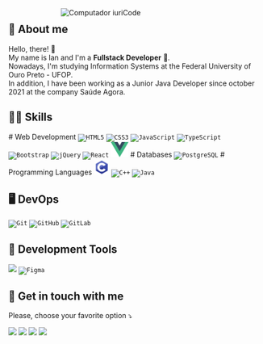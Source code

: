 <img src="https://raw.githubusercontent.com/MicaelliMedeiros/micaellimedeiros/master/image/computer-illustration.png" min-width="400px" max-width="400px" width="400px" align="right" alt="Computador iuriCode">

## 🥷 About me
<p align="left"> 
  Hello, there! 👋<br>My name is Ian and I'm a <strong>Fullstack Developer</strong> 🚀.<br>
  Nowadays, I'm studying Information Systems at the Federal University of Ouro Preto - UFOP.<br>
  In addition, I have been working as a Junior Java Developer since october 2021 at the company Saúde Agora.
</p>

## 👨‍💻 Skills
<p align="left">
  # Web Development
    <code><img src="https://logodownload.org/wp-content/uploads/2016/10/html5-logo-9.png" alt="HTML5" height="30px" /></code>
    <code><img src="https://logospng.org/download/css-3/logo-css-3-2048.png" alt="CSS3" height="30px" /></code>
    <code><img src="https://upload.wikimedia.org/wikipedia/commons/thumb/9/99/Unofficial_JavaScript_logo_2.svg/2048px-Unofficial_JavaScript_logo_2.svg.png" alt="JavaScript" height="30px" /></code>
    <code><img src="https://upload.wikimedia.org/wikipedia/commons/thumb/4/4c/Typescript_logo_2020.svg/1200px-Typescript_logo_2020.svg.png" alt="TypeScript" height="30px" /></code>
    <code><img src="https://cdn.iconscout.com/icon/free/png-256/bootstrap-226077.png" alt="Bootstrap" height="30px" /></code>
    <code><img src="https://www.iconninja.com/files/808/270/552/jquery-javascript-icon.svg" alt="jQuery" height="30px" /></code>
    <code><img src="https://cdn.iconscout.com/icon/free/png-256/react-1-282599.png" alt="React" height="30px" /></code>
    <code><img src="https://github.com/ianlgk/ianlgk/blob/main/assets/vuejs.png" alt="VueJS" height="30px" /></code>
  # Databases
    <code><img src="https://upload.wikimedia.org/wikipedia/commons/thumb/2/29/Postgresql_elephant.svg/1200px-Postgresql_elephant.svg.png" alt="PostgreSQL" height="30px" /></code>
  # Programming Languages
    <code><img src="https://github.com/ianlgk/ianlgk/blob/main/assets/C.png" alt="C" height="30px" /></code>
    <code><img src="https://upload.wikimedia.org/wikipedia/commons/thumb/1/18/ISO_C%2B%2B_Logo.svg/306px-ISO_C%2B%2B_Logo.svg.png" alt="C++" height="28px" /></code>
    <code><img src="https://cdn-icons-png.flaticon.com/512/226/226777.png" alt="Java" height="30px" /></code>
</p>

## 🖥️ DevOps
<p align="left">
    <code><img src="https://git-scm.com/images/logos/downloads/Git-Icon-1788C.png" alt="Git" width="30px" /></code>
    <code><img src="https://cdn-icons-png.flaticon.com/512/25/25231.png" alt="GitHub" width="30px" /></code>
    <code><img src="https://cdn.iconscout.com/icon/free/png-256/gitlab-3628793-3030155.png" alt="GitLab" width="30px" /></code>
</p>

## 💼 Development Tools
<p align="left">
  <code><img src="https://upload.wikimedia.org/wikipedia/commons/thumb/9/9a/Visual_Studio_Code_1.35_icon.svg/1024px-Visual_Studio_Code_1.35_icon.svg.png" width="30px" /></code>
  <code><img src="https://static.figma.com/app/icon/1/icon-128.png" alt="Figma" width="30px" /></code>
</p>

## 💌 Get in touch with me
<p align="left">
   Please, choose your favorite option ⤵️
</p>

<p align="left">
  <a href="mailto: ilangkammer16@gmail.com" alt="Gmail" target="_blank">
  <img src="https://img.shields.io/badge/-Gmail-FF0000?style=flat-square&labelColor=FF0000&logo=gmail&logoColor=white&link=ilangkammer16@gmail.com" /></a>

  <a href="https://www.linkedin.com/in/ian-langkammer-batista-a32b79169/" alt="Linkedin" target="_blank">
  <img src="https://img.shields.io/badge/-Linkedin-0e76a8?style=flat-square&logo=Linkedin&logoColor=white&link=https://www.linkedin.com/in/ian-langkammer-batista-a32b79169/" /></a>

  <a href="https://api.whatsapp.com/send?phone=5533988459751" alt="WhatsApp" target="_blank">
  <img src="https://img.shields.io/badge/-WhatsApp-25d366?style=flat-square&labelColor=25d366&logo=whatsapp&logoColor=white&link=https://api.whatsapp.com/send?phone=5533988459751"/></a>

  <a href="https://www.instagram.com/ianlgk/" alt="Instagram" target="_blank">
  <img src="https://img.shields.io/badge/-Instagram-DF0174?style=flat-square&labelColor=DF0174&logo=instagram&logoColor=white&link=https://www.instagram.com/ianlgk/"/></a>
</p>  
